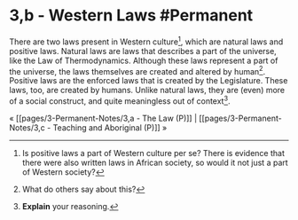 # 3,b - Western Laws #Permanent 
There are two laws present in Western culture[^1], which are natural laws and positive laws. Natural laws are laws that describes a part of the universe, like the Law of Thermodynamics. Although these laws represent a part of the universe, the laws themselves are created and altered by human[^2]. Positive laws are the enforced laws that is created by the Legislature. These laws, too, are created by humans. Unlike natural laws, they are (even) more of a social construct, and quite meaningless out of context[^3].

« [[pages/3-Permanent-Notes/3,a - The Law (P)]] | [[pages/3-Permanent-Notes/3,c - Teaching and Aboriginal (P)]] »

[^1]: Is positive laws a part of Western culture per se? There is evidence that there were also written laws in African society, so would it not just a part of Western society?
[^2]: What do others say about this?
[^3]: **Explain** your reasoning.

